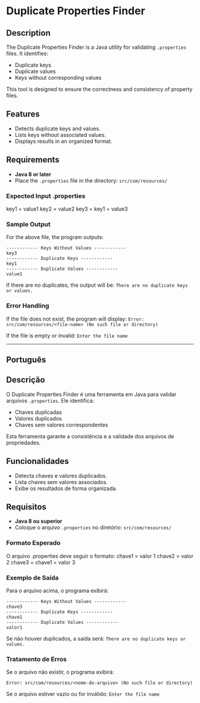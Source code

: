 # Duplicate Properties Finder

## Description
The Duplicate Properties Finder is a Java utility for validating `.properties` files. It identifies:
- Duplicate keys
- Duplicate values
- Keys without corresponding values

This tool is designed to ensure the correctness and consistency of property files.

## Features
- Detects duplicate keys and values.
- Lists keys without associated values.
- Displays results in an organized format.

## Requirements
- **Java 8 or later**
- Place the `.properties` file in the directory: `src/com/resources/`

### Expected Input .properties
key1 = value1
key2 = value2
key3 =
key1 = value3

### Sample Output
For the above file, the program outputs:
```
------------ Keys Without Values ------------
key3
------------ Duplicate Keys ------------
key1
------------ Duplicate Values ------------
value1
```

If there are no duplicates, the output will be:
`There are no duplicate keys or values.`

### Error Handling
If the file does not exist, the program will display:
`Error: src/com/resources/<file-name> (No such file or directory)`

If the file is empty or invalid:
`Enter the file name`

---

## **Português**

## Descrição
O Duplicate Properties Finder é uma ferramenta em Java para validar arquivos `.properties`. Ele identifica:
- Chaves duplicadas
- Valores duplicados
- Chaves sem valores correspondentes

Esta ferramenta garante a consistência e a validade dos arquivos de propriedades.

## Funcionalidades
- Detecta chaves e valores duplicados.
- Lista chaves sem valores associados.
- Exibe os resultados de forma organizada.

## Requisitos
- **Java 8 ou superior**
- Coloque o arquivo `.properties` no diretório: `src/com/resources/`

### Formato Esperado
O arquivo .properties deve seguir o formato:
chave1 = valor 1
chave2 = valor 2
chave3 =
chave1 = valor 3

### Exemplo de Saída
Para o arquivo acima, o programa exibirá:
```
------------ Keys Without Values ------------
chave3
------------ Duplicate Keys ------------
chave1
------------ Duplicate Values ------------
valor1
```

Se não houver duplicados, a saída será:
`There are no duplicate keys or values.`

### Tratamento de Erros
Se o arquivo não existir, o programa exibirá:

`Error: src/com/resources/<nome-do-arquivo> (No such file or directory)`

Se o arquivo estiver vazio ou for inválido:
`Enter the file name`
